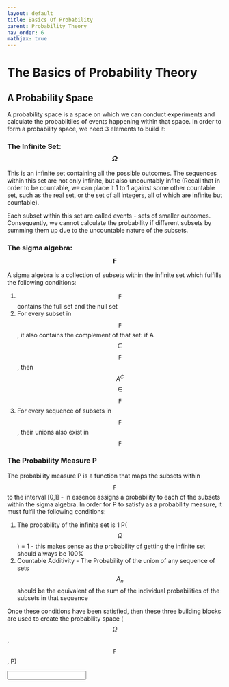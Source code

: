 ```yaml
---
layout: default
title: Basics Of Probability
parent: Probability Theory
nav_order: 6
mathjax: true
---
```


# The Basics of Probability Theory
## A Probability Space

A probability space is a space on which we can conduct experiments and calculate the probabiltiies of events happening within that space. In order to form a probability space, we need 3 elements to build it:

### The Infinite Set: $$\Omega$$
This is an infinite set containing all the possible outcomes. The sequences within this set are not only infinite, but also uncountably infite (Recall that in order to be countable, we can place it 1 to 1 against some other countable set, such as the real set, or the set of all integers, all of which are infinite but countable).

Each subset within this set are called events - sets of smaller outcomes. Consequently, we cannot calculate the probability if different subsets by summing them up due to the uncountable nature of the subsets.

### The sigma algebra: $$\digamma$$
A sigma algebra is a collection of subsets within the infinite set which fulfills the following conditions:
1. $$\digamma$$ contains the full set and the null set
2. For every subset in $$\digamma$$, it also contains the complement of that set: if A $$\in$$ $$\digamma$$, then $$A^C$$ $$\in$$ $$\digamma$$
3. For every sequence of subsets in $$\digamma$$, their unions also exist in $$\digamma$$

### The Probability Measure P
The probability measure P is a function that maps the subsets within $$\digamma$$ to the interval [0,1] - in essence assigns a probability to each of the subsets within the sigma algebra. In order for P to satisfy as a probability measure, it must fulfil the following conditions:
1. The probability of the infinite set is 1 P($$\Omega$$) = 1 - this makes sense as the probability of getting the infinite set should always be 100%
2. Countable Additivity -  The Probability of the union of any sequence of sets $$A_n$$ should be the equivalent of the sum of the individual probabilities of the subsets in that sequence

Once these conditions have been satisfied, then these three building blocks are used to create the probability space ($$\Omega$$, $$\digamma$$, P)

<input type="text" id="fname" name="fname"><br><br>

